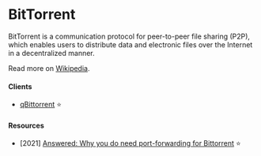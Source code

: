 # BitTorrent

BitTorrent is a communication protocol for peer-to-peer file sharing (P2P), which enables users to distribute data and electronic files over the Internet in a decentralized manner.

Read more on [Wikipedia](https://en.wikipedia.org/wiki/BitTorrent).

#### Clients
- [qBittorrent](https://www.qbittorrent.org) ⭐

#### Resources
- [2021] [Answered: Why you do need port-forwarding for Bittorrent](https://www.reddit.com/r/VPNTorrents/comments/p6h7em/answered_why_you_do_need_portforwarding_for) ⭐
